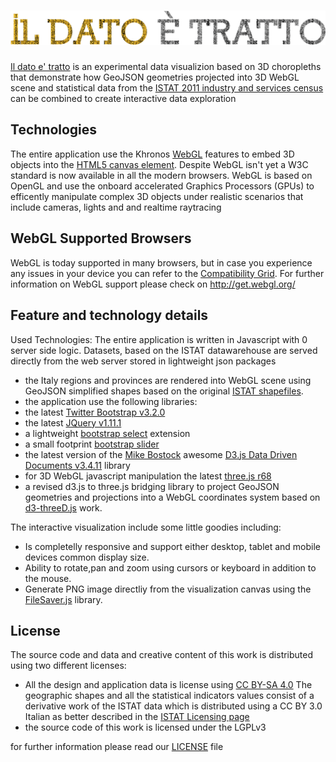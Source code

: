![il dato e' tratto](https://raw.githubusercontent.com/sciamlab/istat/master/img/ildatoetratto.png)
==================
[Il dato e' tratto](http://istatcontest.sciamlab.com/) is an experimental data visualizion based on 3D choropleths that demonstrate how
GeoJSON geometries projected into 3D WebGL scene and statistical data from the [ISTAT 2011 industry and services census][#1] 
can be combined to create interactive data exploration

Technologies
------------
The entire application use the Khronos [WebGL][#2] features to embed 3D objects into the [HTML5 canvas element](http://www.w3.org/html/wg/drafts/html/master/scripting-1.html#the-canvas-element).
Despite WebGL isn't yet a W3C standard is now available in all the modern browsers.
WebGL is based on OpenGL and use the onboard accelerated Graphics Processors (GPUs) to efficently manipulate complex 3D objects under realistic scenarios that include cameras, lights and and realtime raytracing

WebGL Supported Browsers
-------------------------
WebGL is today supported in many browsers, but in case you experience any issues in your device you can refer to the [Compatibility Grid][#3].
For further information on WebGL support please check on http://get.webgl.org/

Feature and technology details
-------------------------------

Used Technologies:
The entire application is written in Javascript with 0 server side logic. 
Datasets, based on the ISTAT datawarehouse are served directly from the web server stored in lightweight json packages

*  the Italy regions and provinces are rendered into WebGL scene using GeoJSON simplified shapes based on the original [ISTAT shapefiles](http://www.istat.it/it/archivio/104317).
*  the application use the following libraries:
  * the latest [Twitter Bootstrap v3.2.0](http://getbootstrap.com/) 
  * the latest [JQuery v1.11.1](http://jquery.com/)
  * a lightweight [bootstrap select](http://silviomoreto.github.io/bootstrap-select/) extension
  * a small footprint [bootstrap slider](http://www.eyecon.ro/bootstrap-slider/)
  * the latest version of the [Mike Bostock](http://bost.ocks.org/mike/) awesome [D3.js Data Driven Documents v3.4.11](http://d3js.org/) library
  * for 3D WebGL javascript manipulation the latest [three.js r68](http://threejs.org/)
  * a revised d3.js to three.js bridging library to project GeoJSON geometries and projections into a WebGL coordinates system based on [d3-threeD.js](https://github.com/asutherland/d3-threeD) work. 

The interactive visualization include some little goodies including:

* Is completelly responsive and support either desktop, tablet and mobile devices common display size.
* Ability to rotate,pan and zoom using cursors or keyboard in addition to the mouse.
* Generate PNG image directliy from the visualization canvas using the [FileSaver.js](https://github.com/eligrey/FileSaver.js) library.


License
--------
The source code and data and creative content of this work is distributed
using two different licenses:
 
* All the design and application data is license using [CC BY-SA 4.0](http://creativecommons.org/licenses/by-sa/4.0/)
  The geographic shapes and all the statistical indicators values consist
  of a derivative work of the ISTAT data which is distributed using a
  CC BY 3.0 Italian as better described in the [ISTAT Licensing page](http://www.istat.it/it/note-legali)
* the source code of this work is licensed under the LGPLv3

for further information please read our [LICENSE](https://raw.githubusercontent.com/sciamlab/istat/master/LICENSE) file

[#1]: http://censimentoindustriaeservizi.istat.it/ "Censimento Industria e Servizi ISTAT 2011"
[#2]: http://www.khronos.org/webgl/wiki/Main_Page "WebGL wiki at Khronos"
[#3]: http://caniuse.com/webgl "Can I use WebGL and 3D Canvas graphics?"


